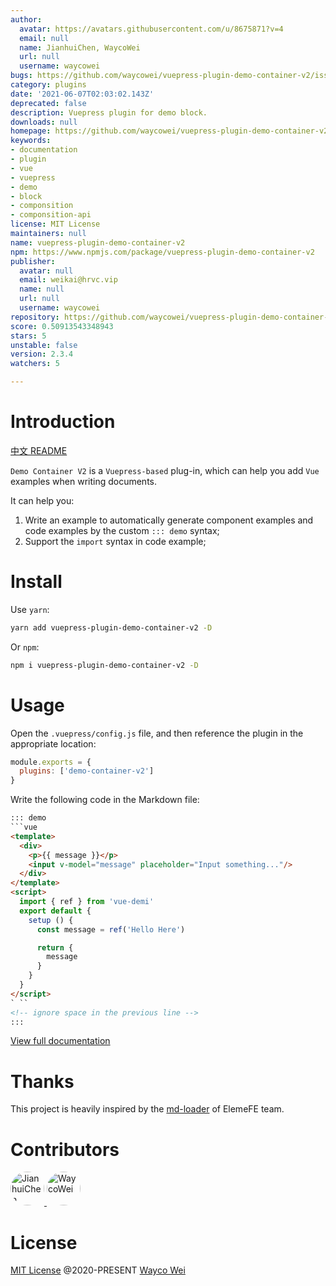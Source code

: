 ```yaml
---
author:
  avatar: https://avatars.githubusercontent.com/u/8675871?v=4
  email: null
  name: JianhuiChen, WaycoWei
  url: null
  username: waycowei
bugs: https://github.com/waycowei/vuepress-plugin-demo-container-v2/issues
category: plugins
date: '2021-06-07T02:03:02.143Z'
deprecated: false
description: Vuepress plugin for demo block.
downloads: null
homepage: https://github.com/waycowei/vuepress-plugin-demo-container-v2#readme
keywords:
- documentation
- plugin
- vue
- vuepress
- demo
- block
- componsition
- componsition-api
license: MIT License
maintainers: null
name: vuepress-plugin-demo-container-v2
npm: https://www.npmjs.com/package/vuepress-plugin-demo-container-v2
publisher:
  avatar: null
  email: weikai@hrvc.vip
  name: null
  url: null
  username: waycowei
repository: https://github.com/waycowei/vuepress-plugin-demo-container-v2
score: 0.50913543348943
stars: 5
unstable: false
version: 2.3.4
watchers: 5

---
```


# Introduction

[中文 README](https://github.com/waycowei/vuepress-plugin-demo-container-v2/blob/master/README.zh-CN.md)

`Demo Container V2` is a `Vuepress-based` plug-in, which can help you add `Vue` examples when writing documents.

It can help you:
1. Write an example to automatically generate component examples and code examples by the custom `::: demo` syntax;
2. Support the `import` syntax in code example;

# Install
Use `yarn`:
```bash
yarn add vuepress-plugin-demo-container-v2 -D
```
Or `npm`:
```bash
npm i vuepress-plugin-demo-container-v2 -D
```

# Usage
Open the `.vuepress/config.js` file, and then reference the plugin in the appropriate location:

```js
module.exports = {
  plugins: ['demo-container-v2']
}
```

Write the following code in the Markdown file:

```html
::: demo
```vue
<template>
  <div>
    <p>{{ message }}</p>
    <input v-model="message" placeholder="Input something..."/>
  </div>
</template>
<script>
  import { ref } from 'vue-demi'
  export default {
    setup () {
      const message = ref('Hello Here')

      return {
        message
      }
    }
  }
</script>
` ``
<!-- ignore space in the previous line -->
:::
```

[View full documentation](https://waycowei.github.io/vuepress-plugin-demo-container-v2/zh/)

# Thanks
This project is heavily inspired by the [md-loader](https://github.com/element-plus/element-plus/tree/dev/website/md-loader) of ElemeFE team.

# Contributors
<p>
  <a href="https://github.com/calebman" target="_blank">
    <img src="https://avatars0.githubusercontent.com/u/27751088" width="54px" height="54px" style="border-radius: 50%;" title="JianhuiChen" class="avatar-user avatar">
  </a>
  <a href="https://github.com/waycowei" target="_blank">
    <img src="https://avatars0.githubusercontent.com/u/8675871" width="54px" height="54px" style="border-radius: 50%;" title="WaycoWei" class="avatar-user avatar">
  </a>
</p>

# License

[MIT License](https://github.com/waycowei/vuepress-plugin-demo-container-v2/blob/master/LICENSE) @2020-PRESENT [Wayco Wei](https://github.com/waycowei)
